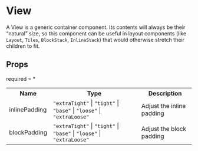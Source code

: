 # View

A View is a generic container component. Its contents will always be their “natural” size, so this component can be useful in layout components (like `Layout`, `Tiles`, `BlockStack`, `InlineStack`) that would otherwise stretch their children to fit.
 
## Props
required = *
<table><tr><th>Name</th><th>Type</th><th>Description</th></tr><tr><td>inlinePadding</td><td><code>"extraTight"</code> | <code>"tight"</code> | <code>"base"</code> | <code>"loose"</code> | <code>"extraLoose"</code></td><td>Adjust the inline padding </td></tr><tr><td>blockPadding</td><td><code>"extraTight"</code> | <code>"tight"</code> | <code>"base"</code> | <code>"loose"</code> | <code>"extraLoose"</code></td><td>Adjust the block padding </td></tr></table>